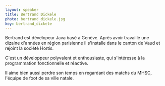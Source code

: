 ```yaml
---
layout: speaker
title: Bertrand Dickele
photo: bertrand_dickele.jpg
key: bertrand_dickele
---
```


Bertrand est dévelopeur Java basé à Genève. Après avoir travaillé une dizaine d'années en région parisienne il s'installe dans le canton de Vaud et rejoint la société Hortis.

C'est un développeur polyvalent et enthousiaste, qui s'intéresse à la programmation fonctionnelle et réactive. 

Il aime bien aussi perdre son temps en regardant des matchs du MHSC, l'équipe de foot de sa ville natale.
